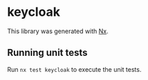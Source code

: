 # keycloak

This library was generated with [Nx](https://nx.dev).

## Running unit tests

Run `nx test keycloak` to execute the unit tests.
